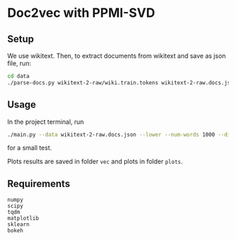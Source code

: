 # Doc2vec with PPMI-SVD


## Setup
We use wikitext. Then, to extract documents from wikitext and save as json file, run:
```bash
cd data
./parse-docs.py wikitext-2-raw/wiki.train.tokens wikitext-2-raw.docs.json
```

## Usage
In the project terminal, run
```bash
./main.py --data wikitext-2-raw.docs.json --lower --num-words 1000 --dim 10
```
for a small test.

Plots results are saved in folder `vec` and plots in folder `plots`.

## Requirements
```
numpy
scipy
tqdm
matplotlib
sklearn
bokeh
```

